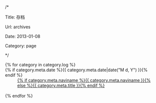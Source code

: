 /*

Title: 存档

Url: archives

Date: 2013-01-08

Category: page

*/
<dl class="dl-horizontal">
{% for category in category.log %}
<dt>{% if category.meta.date %}{{ category.meta.date|date("M d, Y") }}{% endif %}</dt>
<dd><a href="{{ category.meta.url }}">{% if category.meta.naviname %}{{ category.meta.naviname }}{% else %}{{ category.meta.title }}{% endif %}</a></dd>
<br />
{% endfor %}
</dl>
